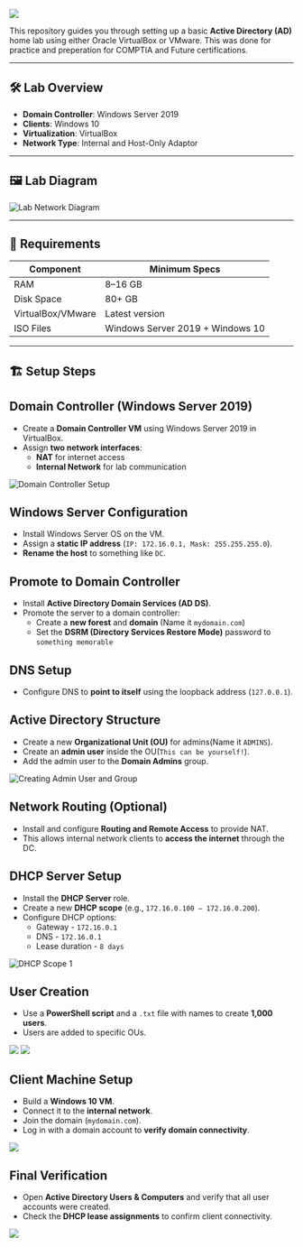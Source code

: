 ![](https://github.com/Sheynm1/Active-Directory-Home-Lab/blob/a7f072c8b19f605b54c164136ba09131f2eb9a63/Active_Directory_Practice_Home_Lab.png)

This repository guides you through setting up a basic **Active Directory (AD)** home lab using either Oracle VirtualBox or VMware. This was done for practice and preperation for COMPTIA and Future certifications.

---

## 🛠️ Lab Overview

- **Domain Controller**: Windows Server 2019 
- **Clients**: Windows 10 
- **Virtualization**: VirtualBox 
- **Network Type**: Internal and Host-Only Adaptor

---

## 🖼️ Lab Diagram

![Lab Network Diagram](https://github.com/Sheynm1/Active-Directory-Home-Lab/blob/2f3befd4541eef1b13a0b34bce11f2668c87d272/Network%20diagram.png)

---

## 💾 Requirements

| Component         | Minimum Specs                |
|------------------|------------------------------|
| RAM              | 8–16 GB                      |
| Disk Space       | 80+ GB                       |
| VirtualBox/VMware| Latest version               |
| ISO Files        | Windows Server 2019 + Windows 10  |

---

## 🏗️ Setup Steps

## Domain Controller (Windows Server 2019)

- Create a **Domain Controller VM** using Windows Server 2019 in VirtualBox.
- Assign **two network interfaces**:
  - **NAT** for internet access
  - **Internal Network** for lab communication

 ![Domain Controller Setup](https://github.com/Sheynm1/Active-Directory-Home-Lab/blob/3097ab9458fca31f0d6ce0a06586f35a239a8814/internet%20and%20internal.png)

## Windows Server Configuration

- Install Windows Server OS on the VM.
- Assign a **static IP address** (`IP: 172.16.0.1, Mask: 255.255.255.0`).
- **Rename the host** to something like `DC`.

## Promote to Domain Controller

- Install **Active Directory Domain Services (AD DS)**.
- Promote the server to a domain controller:
  - Create a **new forest** and **domain** (Name it `mydomain.com`)
  - Set the **DSRM (Directory Services Restore Mode)** password to `something memorable`

## DNS Setup

- Configure DNS to **point to itself** using the loopback address (`127.0.0.1`).

## Active Directory Structure

- Create a new **Organizational Unit (OU)** for admins(Name it `ADMINS`).
- Create an **admin user** inside the OU(`This can be yourself!`).
- Add the admin user to the **Domain Admins** group.

 ![Creating Admin User and Group](https://github.com/Sheynm1/Active-Directory-Home-Lab/blob/129d30f7d334b45995e0acb4d9927e0974fd5831/create%20us%20as%20a%20admin.png)

## Network Routing (Optional)

- Install and configure **Routing and Remote Access** to provide NAT.
- This allows internal network clients to **access the internet** through the DC.

## DHCP Server Setup

- Install the **DHCP Server** role.
- Create a new **DHCP scope** (e.g., `172.16.0.100 – 172.16.0.200`).
- Configure DHCP options:
  - Gateway - `172.16.0.1`
  - DNS - `172.16.0.1`
  - Lease duration - `8 days`
 
 ![DHCP Scope 1](https://github.com/Sheynm1/Active-Directory-Home-Lab/blob/f5dfb701b3cfa62dd4bf39f0cd64942a64c32246/dhcp%20config%20and%20scope.png)

## User Creation

- Use a **PowerShell script** and a `.txt` file with names to create **1,000 users**.
- Users are added to specific OUs.

![](https://github.com/Sheynm1/Active-Directory-Home-Lab/blob/e926b6f43aee2b942f4d25f2d207fa1a3e3ffb07/powershell%20script.png)
![](https://github.com/Sheynm1/Active-Directory-Home-Lab/blob/e926b6f43aee2b942f4d25f2d207fa1a3e3ffb07/all%20created%20users.png)

## Client Machine Setup

- Build a **Windows 10 VM**.
- Connect it to the **internal network**.
- Join the domain (`mydomain.com`).
- Log in with a domain account to **verify domain connectivity**.

![](https://github.com/Sheynm1/Active-Directory-Home-Lab/blob/42580208997ee6c836edb8a5899e459427927c98/client-user%20is%20connected%20to%20the%20network.png)

## Final Verification

- Open **Active Directory Users & Computers** and verify that all user accounts were created.
- Check the **DHCP lease assignments** to confirm client connectivity.

![](https://github.com/Sheynm1/Active-Directory-Home-Lab/blob/42580208997ee6c836edb8a5899e459427927c98/ping%20works.png)
